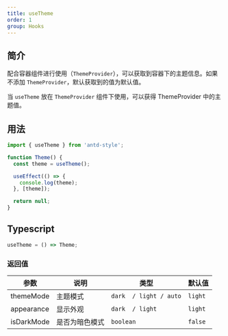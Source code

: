 ```yaml
---
title: useTheme
order: 1
group: Hooks
---
```


## 简介

配合容器组件进行使用（`ThemeProvider`），可以获取到容器下的主题信息。如果不添加 `ThemeProvider`，默认获取到的值为默认值。

当 `useTheme` 放在 `ThemeProvider` 组件下使用，可以获得 ThemeProvider 中的主题值。

<code src="../demos/api/useTheme.tsx"></code>

## 用法

```ts
import { useTheme } from 'antd-style';

function Theme() {
  const theme = useTheme();

  useEffect(() => {
    console.log(theme);
  }, [theme]);

  return null;
}
```

## Typescript

```ts
useTheme = () => Theme;
```

### 返回值

| 参数       | 说明           | 类型                   | 默认值  |
| ---------- | -------------- | ---------------------- | ------- |
| themeMode  | 主题模式       | `dark  / light / auto` | `light` |
| appearance | 显示外观       | `dark  / light`        | `light` |
| isDarkMode | 是否为暗色模式 | `boolean`              | `false` |
